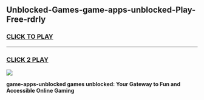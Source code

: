 
## Unblocked-Games-game-apps-unblocked-Play-Free-rdrly
<h3>
<a href="https://premium76.site?title=game-apps-unblocked&ref=09A">CLICK TO PLAY</a></h3>
<hr>

<h3>
<a href="https://premium76.site?title=game-apps-unblocked&ref=09A">CLICK 2 PLAY</a>
  
</h3>

<a href="https://premium76.site?title=game-apps-unblocked&ref=09A"><img src="https://clearcache.store/games.png"></a>


**game-apps-unblocked games unblocked: Your Gateway to Fun and Accessible Online Gaming**
